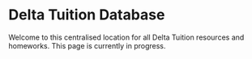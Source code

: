 # Delta Tuition Database
Welcome to this centralised location for all Delta Tuition resources and homeworks. This page is currently in progress. 
